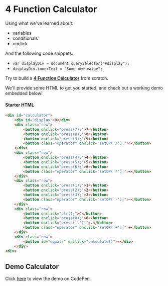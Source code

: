 <h1>4 Function Calculator</h1>

<p>Using what we've learned about:</p>

<ul>
    <li>variables</li>
    <li>conditionals</li>
    <li>onclick</li>
</ul>

<p>And the following code snippets:</p>

<ul>
    <li><code>var displayDiv = document.querySelector("#display");</code></li>
    <li><code>displayDiv.innerText = "Some new value";</code></li>
</ul>

<p>Try to build a <strong title="Addition, Substraction, Multiplication, Division"><ins>4 Function Calculator</ins></strong> from scratch.</p>

<p>We'll provide some HTML to get you started, and check out a working demo embedded below!</p>

<h4>Starter HTML</h4>

```html
<div id="calculator">
    <div id="display">0</div>
    <div class="row">
        <button onclick="press(7);">7</button>
        <button onclick="press(8);">8</button>
        <button onclick="press(9);">9</button>
        <button class="operator" onclick="setOP('/');">÷</button>
    </div>
    <div class="row">
        <button onclick="press(4);">4</button>
        <button onclick="press(5);">5</button>
        <button onclick="press(6);">6</button>
        <button class="operator" onclick="setOP('*');">×</button>
    </div>
    <div class="row">
        <button onclick="press(1);">1</button>
        <button onclick="press(2);">2</button>
        <button onclick="press(3);">3</button>
        <button class="operator" onclick="setOP('-');">−</button>
    </div>
    <div class="row">
        <button onclick="clr();">C</button>
        <button onclick="press(0);">0</button>
        <button onclick="press('.');">.</button>
        <button class="operator" onclick="setOP('+');">+</button>
    </div>
    <div class="row">
        <button id="equals" onclick="calculate()">=</div>
    </div>
<div>
```
## Demo Calculator

Click [here](https://codepen.io/wgoode3/full/pobBOzj) to view the demo on CodePen.
